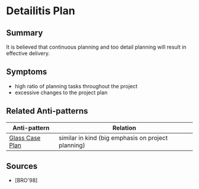 # Detailitis Plan

## Summary
It is believed that continuous planning and too detail planning will result in effective delivery.

## Symptoms
 - high ratio of planning tasks throughout the project
 - excessive changes to the project plan

## Related Anti-patterns
| Anti-pattern  | Relation |
|--|--|
| [Glass Case Plan](Glass_Case_Plan.md) | similar in kind (big emphasis on project planning) |

## Sources
* [BRO'98]
